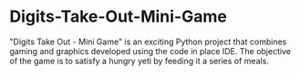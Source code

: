 # Digits-Take-Out-Mini-Game
"Digits Take Out - Mini Game" is an exciting Python project that combines gaming and graphics developed using the code in place IDE. The objective of the game is to satisfy a hungry yeti by feeding it a series of meals.

